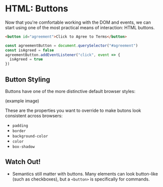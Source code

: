# HTML: Buttons

Now that you're comfortable working with the DOM and events, we can start using one of the most practical means of interaction: HTML buttons.

```html
<button id="agreement">Click to Agree to Terms</button>
```

```js
const agreementButton = document.querySelector("#agreement")
const isAgreed = false
agreementButton.addEventListener("click", event => {
  isAgreed = true  
})
```

## Button Styling

Buttons have one of the more distinctive default browser styles:

(example image)

These are the properties you want to override to make butons look consistent across browsers:

* `padding`
* `border`
* `background-color`
* `color`
* `box-shadow`

## Watch Out!

* Semantics still matter with buttons. Many elements can look button-like (such as checkboxes), but a `<button>` is specifically for commands.
